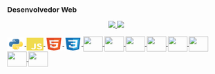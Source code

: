 ### Desenvolvedor Web  

<div align="center">
  <a href="https://github.com/juarezzz">
  <img height="180em" src="https://github-readme-stats.vercel.app/api?username=juarezzz&show_icons=true&theme=dark&include_all_commits=true&count_private=true"/>
  <img height="180em" src="https://github-readme-stats.vercel.app/api/top-langs/?username=juarezzz&layout=compact&langs_count=7&theme=dark"/>
</div>   

<div style="display: inline_block"><br>    
  <img align="center"  height="30" width="40" src="https://raw.githubusercontent.com/devicons/devicon/master/icons/python/python-original.svg">
  <img align="center"  height="30" width="40" src="https://raw.githubusercontent.com/devicons/devicon/master/icons/javascript/javascript-plain.svg">
  <img align="center"  height="30" width="40" src="https://raw.githubusercontent.com/devicons/devicon/master/icons/html5/html5-original.svg">
  <img align="center"  height="30" width="40" src="https://raw.githubusercontent.com/devicons/devicon/master/icons/css3/css3-original.svg">
  <img align="center" height="35" width="45" src="https://cdn.jsdelivr.net/gh/devicons/devicon/icons/nodejs/nodejs-original.svg">
  <img align="center" height="35" width="45" src="https://cdn.jsdelivr.net/gh/devicons/devicon/icons/mongodb/mongodb-original.svg">
  <img align="center" height="35" width="45" src="https://cdn.jsdelivr.net/gh/devicons/devicon/icons/mysql/mysql-original.svg">
  <img align="center" height="35" width="45" src="https://cdn.jsdelivr.net/gh/devicons/devicon/icons/postgresql/postgresql-original.svg">
  <img align="center" height="35" width="45" src="https://cdn.jsdelivr.net/gh/devicons/devicon/icons/firebase/firebase-plain.svg">
  <img align="center" height="35" width="45" src="https://cdn.jsdelivr.net/gh/devicons/devicon/icons/express/express-original.svg">
  <img align="center" height="35" width="45" src="https://cdn.jsdelivr.net/gh/devicons/devicon/icons/react/react-original.svg">
  <img align="center" height="35" width="45" src="https://cdn.jsdelivr.net/gh/devicons/devicon/icons/nextjs/nextjs-original.svg">
</div>
